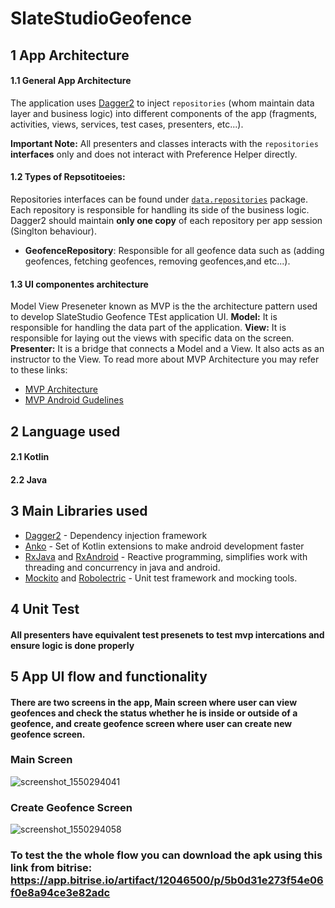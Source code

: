 # SlateStudioGeofence

## 1 App Architecture
#### 1.1 General App Architecture
The application uses [Dagger2](https://google.github.io/dagger/) to inject `repositories` (whom maintain data layer and business logic) into different components of the app (fragments, activities, views, services, test cases, presenters, etc...).

**Important Note:** All presenters and classes interacts with the `repositories` **interfaces** only and does not interact with Preference Helper directly.
#### 1.2 Types of Repsotitoeies:
Repositories interfaces can be found under [`data.repositories`](https://github.com/zack-barakat/SlateStudioGeofence/tree/master/app/src/main/java/com/android/slatestudio/test/data/repositories) package. Each repository is responsible for handling its side of the business logic.
Dagger2 should maintain **only one copy** of each repository per app session (Singlton behaviour).

* **GeofenceRepository**: Responsible for all geofence data such as (adding geofences, fetching geofences, removing geofences,and etc...).

#### 1.3 UI componentes architecture
Model View Preseneter known as MVP is the the architecture pattern used to develop SlateStudio Geofence TEst application UI.
**Model:** It is responsible for handling the data part of the application.
**View:** It is responsible for laying out the views with specific data on the screen.
**Presenter:** It is a bridge that connects a Model and a View. It also acts as an instructor to the View.
To read more about MVP Architecture you may refer to these links:
- [MVP Architecture](https://blog.mindorks.com/essential-guide-for-designing-your-android-app-architecture-mvp-part-1-74efaf1cda40#.lkml1yggq)
- [MVP Android Gudelines](https://medium.com/@cervonefrancesco/model-view-presenter-android-guidelines-94970b430ddf)

## 2 Language used
#### 2.1 Kotlin
#### 2.2 Java

## 3 Main Libraries used

* [Dagger2](https://google.github.io/dagger/android.html) - Dependency injection framework
* [Anko](https://github.com/Kotlin/anko) - Set of Kotlin extensions to make android development faster
* [RxJava](https://github.com/ReactiveX/RxJava) and [RxAndroid](https://github.com/ReactiveX/RxAndroid) - Reactive programming, simplifies work with threading and concurrency in java and android.
* [Mockito](https://github.com/mockito/mockito) and [Robolectric](https://github.com/robolectric/robolectric) - Unit test framework and mocking tools.

## 4 Unit Test

#### All presenters have equivalent test presenets to test mvp intercations and ensure logic is done properly

## 5 App UI flow and functionality
#### There are two screens in the app, Main screen where user can view geofences and check the status whether he is inside or outside of a geofence, and create geofence screen where user can create new geofence screen.
### Main Screen
![screenshot_1550294041](https://user-images.githubusercontent.com/13542406/52894925-dd847880-31ec-11e9-8674-7b611ebb41e6.png)

### Create Geofence Screen
![screenshot_1550294058](https://user-images.githubusercontent.com/13542406/52894926-de1d0f00-31ec-11e9-98de-01f5374af1e7.png)

### To test the the whole flow you can download the apk using this link from bitrise: https://app.bitrise.io/artifact/12046500/p/5b0d31e273f54e06f0e8a94ce3e82adc  

